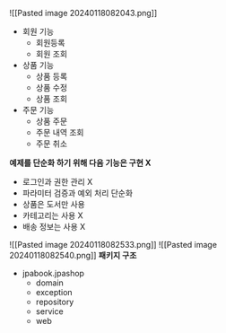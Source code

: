 ![[Pasted image 20240118082043.png]]

- 회원 기능
	- 회원등록
	- 회원 조회
- 상품 기능
	- 상품 등록
	- 상품 수정
	- 상품 조회
- 주문 기능
	- 상품 주문 
	- 주문 내역 조회
	- 주문 취소

**예제를 단순화 하기 위해 다음 기능은 구현 X** 
- 로그인과 권한 관리 X 
- 파라미터 검증과 예외 처리 단순화
- 상품은 도서만 사용
- 카테고리는  사용 X 
- 배송 정보는 사용 X 


![[Pasted image 20240118082533.png]]
![[Pasted image 20240118082540.png]]
**패키지 구조**
- jpabook.jpashop
	- domain
	- exception
	- repository
	- service
	- web


